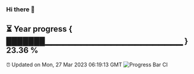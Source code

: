 ### Hi there 👋
⏳ Year progress { ███████▁▁▁▁▁▁▁▁▁▁▁▁▁▁▁▁▁▁▁▁▁▁▁ } 23.36 %
---
⏰ Updated on Mon, 27 Mar 2023 06:19:13 GMT
![Progress Bar CI](https://github.com/liununu/liununu/workflows/Progress%20Bar%20CI/badge.svg)
